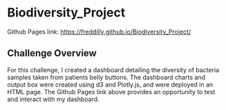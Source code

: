 # Biodiversity_Project
Github Pages link:  https://freddilly.github.io/Biodiversity_Project/

## Challenge Overview
For this challenge, I created a dashboard detailing the diversity of bacteria samples taken from patients belly buttons. The dashboard charts and output box were created using d3 and Plotly.js, and were deployed in an HTML page. The Github Pages link above provides an opportunity to test and interact with my dashboard. 
